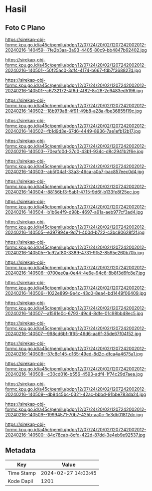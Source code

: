 # Hasil

## Foto C Plano

https://sirekap-obj-formc.kpu.go.id/a45c/pemilu/pdpr/12/07/24/20/02/1207242002012-20240216-140459--7fe2b3aa-3a93-4405-80c9-bb4847b92402.jpg

https://sirekap-obj-formc.kpu.go.id/a45c/pemilu/pdpr/12/07/24/20/02/1207242002012-20240216-140501--50f25ac0-3df4-4174-b667-fdb7f368827d.jpg

https://sirekap-obj-formc.kpu.go.id/a45c/pemilu/pdpr/12/07/24/20/02/1207242002012-20240216-140501--c6732172-4f6d-4f82-8c28-2e9483ed5196.jpg

https://sirekap-obj-formc.kpu.go.id/a45c/pemilu/pdpr/12/07/24/20/02/1207242002012-20240216-140502--18b979a8-4f91-49b8-a28a-fbe36855f19c.jpg

https://sirekap-obj-formc.kpu.go.id/a45c/pemilu/pdpr/12/07/24/20/02/1207242002012-20240216-140502--fb1d9d3e-67d6-4449-8936-7ae1efb12b17.jpg

https://sirekap-obj-formc.kpu.go.id/a45c/pemilu/pdpr/12/07/24/20/02/1207242002012-20240216-140503--70eafd0d-37d0-43b1-934c-d8c2941b2f6e.jpg

https://sirekap-obj-formc.kpu.go.id/a45c/pemilu/pdpr/12/07/24/20/02/1207242002012-20240216-140503--ab5f04a1-33a3-46ca-a0a7-bac857eec0d4.jpg

https://sirekap-obj-formc.kpu.go.id/a45c/pemilu/pdpr/12/07/24/20/02/1207242002012-20240216-140504--88156bf3-5ab1-4715-9d6f-b133fe8f25ec.jpg

https://sirekap-obj-formc.kpu.go.id/a45c/pemilu/pdpr/12/07/24/20/02/1207242002012-20240216-140504--b1b6e4f9-d98b-4697-a91a-aeb977cf3ad4.jpg

https://sirekap-obj-formc.kpu.go.id/a45c/pemilu/pdpr/12/07/24/20/02/1207242002012-20240216-140505--e397994e-9d71-400d-b722-c3bc90628f2f.jpg

https://sirekap-obj-formc.kpu.go.id/a45c/pemilu/pdpr/12/07/24/20/02/1207242002012-20240216-140505--1c92af80-3389-4731-9f52-8595e260b70b.jpg

https://sirekap-obj-formc.kpu.go.id/a45c/pemilu/pdpr/12/07/24/20/02/1207242002012-20240216-140506--0700ee0a-0e44-4e6e-94c6-8b8f3d6fc8e7.jpg

https://sirekap-obj-formc.kpu.go.id/a45c/pemilu/pdpr/12/07/24/20/02/1207242002012-20240216-140506--1022e899-9e4c-43c0-8ea4-bd1449f06409.jpg

https://sirekap-obj-formc.kpu.go.id/a45c/pemilu/pdpr/12/07/24/20/02/1207242002012-20240216-140507--a1561e0c-6793-49c4-8dfe-01c98bb48ec5.jpg

https://sirekap-obj-formc.kpu.go.id/a45c/pemilu/pdpr/12/07/24/20/02/1207242002012-20240216-140507--998cd6bf-1f65-46d6-aa6f-35de67f04f52.jpg

https://sirekap-obj-formc.kpu.go.id/a45c/pemilu/pdpr/12/07/24/20/02/1207242002012-20240216-140508--37c8c145-d165-49ed-8d2c-dfca4a4675a1.jpg

https://sirekap-obj-formc.kpu.go.id/a45c/pemilu/pdpr/12/07/24/20/02/1207242002012-20240216-140508--c30cd016-b556-4593-adf4-1f74c29d7aea.jpg

https://sirekap-obj-formc.kpu.go.id/a45c/pemilu/pdpr/12/07/24/20/02/1207242002012-20240216-140509--db9445bc-0321-42ac-bbbd-91bbe783da24.jpg

https://sirekap-obj-formc.kpu.go.id/a45c/pemilu/pdpr/12/07/24/20/02/1207242002012-20240216-140509--19994571-70b7-425b-aa0c-1e3db01812dc.jpg

https://sirekap-obj-formc.kpu.go.id/a45c/pemilu/pdpr/12/07/24/20/02/1207242002012-20240216-140500--84c78cab-8cfd-422d-87dd-3e4eb9e92537.jpg


## Metadata

| Key        | Value               |
| ---------- | ------------------- |
| Time Stamp | 2024-02-27 14:03:45 |
| Kode Dapil | 1201                |



